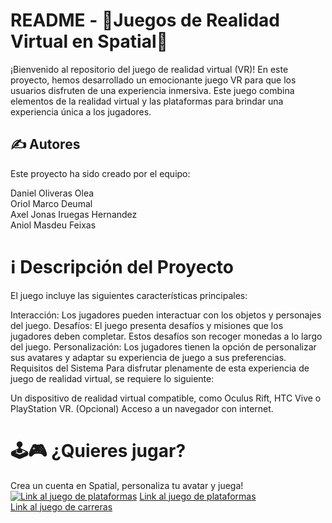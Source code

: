 # README - 👾Juegos de Realidad Virtual en Spatial👾
¡Bienvenido al repositorio del juego de realidad virtual (VR)! En este proyecto, hemos desarrollado un emocionante juego VR para que los usuarios disfruten de una experiencia inmersiva. Este juego combina elementos de la realidad virtual y las plataformas para brindar una experiencia única a los jugadores.

## ✍️ Autores
Este proyecto ha sido creado por el equipo:

  Daniel Oliveras Olea  
  Oriol Marco Deumal  
  Axel Jonas Iruegas Hernandez  
  Aniol Masdeu Feixas  

# ℹ️ Descripción del Proyecto
El juego incluye las siguientes características principales:

Interacción: Los jugadores pueden interactuar con los objetos y personajes del juego.
Desafíos: El juego presenta desafíos y misiones que los jugadores deben completar. Estos desafíos son recoger monedas a lo largo del juego.
Personalización: Los jugadores tienen la opción de personalizar sus avatares y adaptar su experiencia de juego a sus preferencias.
Requisitos del Sistema
Para disfrutar plenamente de esta experiencia de juego de realidad virtual, se requiere lo siguiente:

Un dispositivo de realidad virtual compatible, como Oculus Rift, HTC Vive o PlayStation VR. (Opcional)
Acceso a un navegador con internet.

# 🕹🎮 ¿Quieres jugar? 

Crea un cuenta en Spatial, personaliza tu avatar y juega!  
[![Link al juego de plataformas](https://img.shields.io/badge/GitHub-Profile-blue?style=flat-square)]([https://github.com/mi-usuario](https://www.spatial.io/s/Prova_obstacles-64875cfab3cadd5fd0027005?share=3430489780733958430))
[Link al juego de plataformas](https://www.spatial.io/s/Prova_obstacles-64875cfab3cadd5fd0027005?share=3430489780733958430)  
[Link al juego de carreras](https://www.spatial.io/s/Carrera-coches-648753b3b3cadd5fd002643b?share=3790258407674668239)
